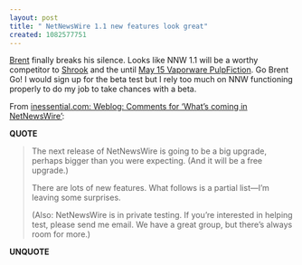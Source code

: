 ```yaml
---
layout: post
title: " NetNewsWire 1.1 new features look great"
created: 1082577751
---
```

<a href="http://inessential.com/">Brent</a> finally breaks his silence.  Looks like NNW 1.1 will be a worthy competitor to <a href="http://www.fondantfancies.com/shrook/">Shrook</a> and the until <a href="http://www.rolandtanglao.com/archives/2004/04/19/pulpfiction_vaporware_or_the_next_big_rss_reader_for_mac_os_x">May 15 Vaporware PulpFiction</a>.  Go Brent Go! I would sign up for the beta test  but I rely too much on NNW functioning properly to do my job to take chances with a beta.

From <a href="http://inessential.com/?comments=1&#38;postid=2838">inessential.com: Weblog: Comments for &lsquo;What&rsquo;s coming in NetNewsWire&rsquo;</a>:
<p><strong>QUOTE</strong></p><blockquote>The next release of NetNewsWire is going to be a big upgrade, perhaps bigger than you were expecting. (And it will be a free upgrade.)

There are lots of new features. What follows is a partial list&#8212;I&#8217;m leaving some surprises.

(Also: NetNewsWire is in private testing. If you&#8217;re interested in helping test, please send me email. We have a great group, but there&#8217;s always room for more.)</blockquote><p><strong>UNQUOTE</strong></p>

